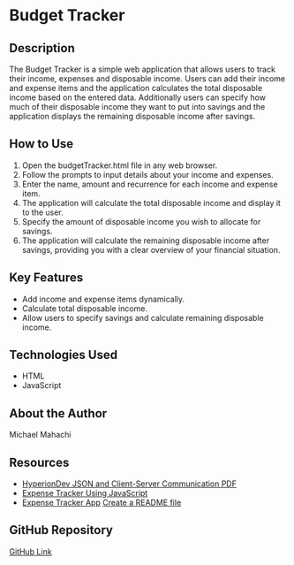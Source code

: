 # Budget Tracker

## Description

The Budget Tracker is a simple web application that allows users to track their income, expenses and disposable income. Users can add their income and expense items and the application calculates the total disposable income based on the entered data. Additionally users can specify how much of their disposable income they want to put into savings and the application displays the remaining disposable income after savings.

## How to Use

1. Open the budgetTracker.html file in any web browser.
2. Follow the prompts to input details about your income and expenses.
3. Enter the name, amount and recurrence for each income and expense item.
4. The application will calculate the total disposable income and display it to the user.
5. Specify the amount of disposable income you wish to allocate for savings.
6. The application will calculate the remaining disposable income after savings, providing you with a clear overview of your financial situation.

## Key Features

- Add income and expense items dynamically.
- Calculate total disposable income.
- Allow users to specify savings and calculate remaining disposable income.

## Technologies Used

- HTML
- JavaScript

## About the Author

Michael Mahachi

## Resources

- [HyperionDev JSON and Client-Server Communication PDF](https://www.dropbox.com/home/MT24020013547/1%20-%20JavaScript%20Programming/L1T13%20-%20JSON%20and%20Client-Server%20Communication?preview=11-030-1+JSON+and+Client-Server+Communication.pdf)
- [Expense Tracker Using JavaScript](https://www.youtube.com/watch?v=heb6C8wHEzs)
- [Expense Tracker App](https://codingtorque.com/expense-tracker-using-javascript/)
[Create a README file](https://www.makeareadme.com/)

## GitHub Repository

[GitHub Link](https://github.com/IronMike4/json_client_server_communication.git)
